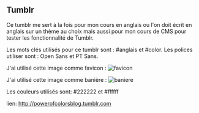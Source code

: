 ## Tumblr ##

Ce tumblr  me sert à la fois pour  mon cours en anglais ou l'on doit écrit en anglais  sur un thème au choix mais aussi pour mon cours de  CMS  pour tester les fonctionnalité de Tumblr.

Les mots  clés  utilisés  pour  ce tumblr  sont : #anglais  et #color.
Les polices utiliser sont : Open Sans et PT Sans.

J'ai utilisé cette image  comme favicon :
![favicon](https://github.com/ChloeThiebaut/Tumblr/blob/master/pencils.jpg)

J'ai utilisé cette image  comme banière :
![baniere](https://github.com/ChloeThiebaut/Tumblr/blob/master/rain-bow.jpg)

Les couleurs utilisés sont: #222222 et #ffffff

lien: http://powerofcolorsblog.tumblr.com

